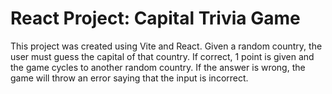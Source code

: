 # React Project: Capital Trivia Game

This project was created using Vite and React. Given a random country, the user must guess the capital of that country. If correct, 1 point is given and the game cycles to another random country. If the answer is wrong, the game will throw an error saying that the input is incorrect.
